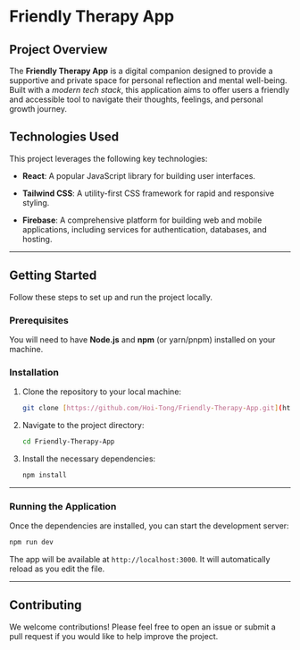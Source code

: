 # Friendly Therapy App

## Project Overview

The **Friendly Therapy App** is a digital companion designed to provide a supportive and private space for personal reflection and mental well-being. Built with a *modern tech stack*, this application aims to offer users a friendly and accessible tool to navigate their thoughts, feelings, and personal growth journey.

## Technologies Used

This project leverages the following key technologies:

* **React**: A popular JavaScript library for building user interfaces.

* **Tailwind CSS**: A utility-first CSS framework for rapid and responsive styling.

* **Firebase**: A comprehensive platform for building web and mobile applications, including services for authentication, databases, and hosting.

---

## Getting Started

Follow these steps to set up and run the project locally.

### Prerequisites

You will need to have **Node.js** and **npm** (or yarn/pnpm) installed on your machine.

### Installation

1.  Clone the repository to your local machine:
    ```bash
    git clone [https://github.com/Hoi-Tong/Friendly-Therapy-App.git](https://github.com/Hoi-Tong/Friendly-Therapy-App.git)
    ```
2.  Navigate to the project directory:
    ```bash
    cd Friendly-Therapy-App
    ```
3.  Install the necessary dependencies:
    ```bash
    npm install
    ```

---

### Running the Application

Once the dependencies are installed, you can start the development server:

```bash
npm run dev
```

The app will be available at `http://localhost:3000`. It will automatically reload as you edit the file.

---

## Contributing

We welcome contributions! Please feel free to open an issue or submit a pull request if you would like to help improve the project.
